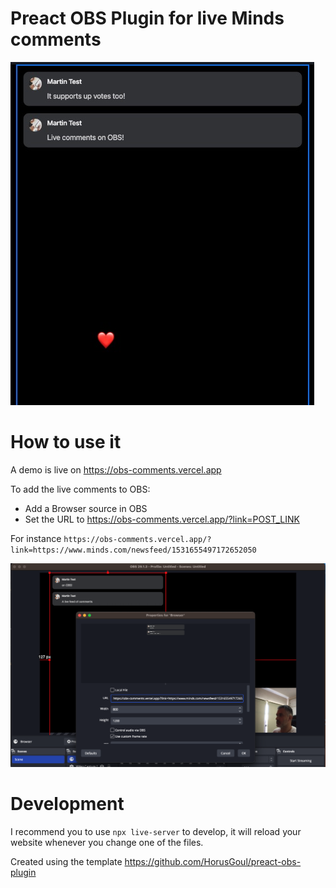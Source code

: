 # Preact OBS Plugin for live Minds comments

![Live comments](/demo/demo.jpg "Live comments & votes")

# How to use it

A demo is live on https://obs-comments.vercel.app

To add the live comments to OBS:
  - Add a Browser source in OBS 
  - Set the URL to https://obs-comments.vercel.app/?link=POST_LINK

For instance `https://obs-comments.vercel.app/?link=https://www.minds.com/newsfeed/1531655497172652050`

![OBS](/demo/obs.png "OBS Settings")

# Development

I recommend you to use `npx live-server` to develop, it will reload your website whenever you change one of the files.

Created using the template https://github.com/HorusGoul/preact-obs-plugin